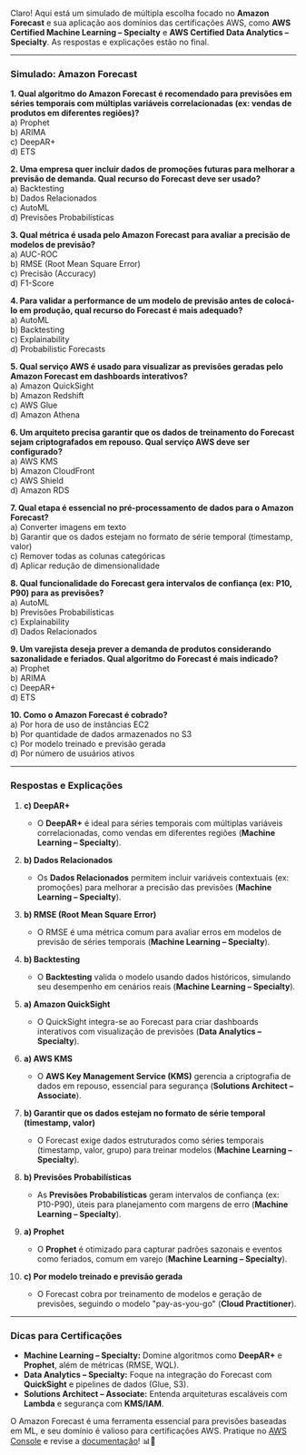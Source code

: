 Claro! Aqui está um simulado de múltipla escolha focado no **Amazon Forecast** e sua aplicação aos domínios das certificações AWS, como **AWS Certified Machine Learning – Specialty** e **AWS Certified Data Analytics – Specialty**. As respostas e explicações estão no final.

---

### **Simulado: Amazon Forecast**  
**1. Qual algoritmo do Amazon Forecast é recomendado para previsões em séries temporais com múltiplas variáveis correlacionadas (ex: vendas de produtos em diferentes regiões)?**  
a) Prophet  
b) ARIMA  
c) DeepAR+  
d) ETS  

**2. Uma empresa quer incluir dados de promoções futuras para melhorar a previsão de demanda. Qual recurso do Forecast deve ser usado?**  
a) Backtesting  
b) Dados Relacionados  
c) AutoML  
d) Previsões Probabilísticas  

**3. Qual métrica é usada pelo Amazon Forecast para avaliar a precisão de modelos de previsão?**  
a) AUC-ROC  
b) RMSE (Root Mean Square Error)  
c) Precisão (Accuracy)  
d) F1-Score  

**4. Para validar a performance de um modelo de previsão antes de colocá-lo em produção, qual recurso do Forecast é mais adequado?**  
a) AutoML  
b) Backtesting  
c) Explainability  
d) Probabilistic Forecasts  

**5. Qual serviço AWS é usado para visualizar as previsões geradas pelo Amazon Forecast em dashboards interativos?**  
a) Amazon QuickSight  
b) Amazon Redshift  
c) AWS Glue  
d) Amazon Athena  

**6. Um arquiteto precisa garantir que os dados de treinamento do Forecast sejam criptografados em repouso. Qual serviço AWS deve ser configurado?**  
a) AWS KMS  
b) Amazon CloudFront  
c) AWS Shield  
d) Amazon RDS  

**7. Qual etapa é essencial no pré-processamento de dados para o Amazon Forecast?**  
a) Converter imagens em texto  
b) Garantir que os dados estejam no formato de série temporal (timestamp, valor)  
c) Remover todas as colunas categóricas  
d) Aplicar redução de dimensionalidade  

**8. Qual funcionalidade do Forecast gera intervalos de confiança (ex: P10, P90) para as previsões?**  
a) AutoML  
b) Previsões Probabilísticas  
c) Explainability  
d) Dados Relacionados  

**9. Um varejista deseja prever a demanda de produtos considerando sazonalidade e feriados. Qual algoritmo do Forecast é mais indicado?**  
a) Prophet  
b) ARIMA  
c) DeepAR+  
d) ETS  

**10. Como o Amazon Forecast é cobrado?**  
a) Por hora de uso de instâncias EC2  
b) Por quantidade de dados armazenados no S3  
c) Por modelo treinado e previsão gerada  
d) Por número de usuários ativos  

---

### **Respostas e Explicações**  
1. **c) DeepAR+**  
   - O **DeepAR+** é ideal para séries temporais com múltiplas variáveis correlacionadas, como vendas em diferentes regiões (**Machine Learning – Specialty**).  

2. **b) Dados Relacionados**  
   - Os **Dados Relacionados** permitem incluir variáveis contextuais (ex: promoções) para melhorar a precisão das previsões (**Machine Learning – Specialty**).  

3. **b) RMSE (Root Mean Square Error)**  
   - O RMSE é uma métrica comum para avaliar erros em modelos de previsão de séries temporais (**Machine Learning – Specialty**).  

4. **b) Backtesting**  
   - O **Backtesting** valida o modelo usando dados históricos, simulando seu desempenho em cenários reais (**Machine Learning – Specialty**).  

5. **a) Amazon QuickSight**  
   - O QuickSight integra-se ao Forecast para criar dashboards interativos com visualização de previsões (**Data Analytics – Specialty**).  

6. **a) AWS KMS**  
   - O **AWS Key Management Service (KMS)** gerencia a criptografia de dados em repouso, essencial para segurança (**Solutions Architect – Associate**).  

7. **b) Garantir que os dados estejam no formato de série temporal (timestamp, valor)**  
   - O Forecast exige dados estruturados como séries temporais (timestamp, valor, grupo) para treinar modelos (**Machine Learning – Specialty**).  

8. **b) Previsões Probabilísticas**  
   - As **Previsões Probabilísticas** geram intervalos de confiança (ex: P10-P90), úteis para planejamento com margens de erro (**Machine Learning – Specialty**).  

9. **a) Prophet**  
   - O **Prophet** é otimizado para capturar padrões sazonais e eventos como feriados, comum em varejo (**Machine Learning – Specialty**).  

10. **c) Por modelo treinado e previsão gerada**  
    - O Forecast cobra por treinamento de modelos e geração de previsões, seguindo o modelo "pay-as-you-go" (**Cloud Practitioner**).  

---

### **Dicas para Certificações**  
- **Machine Learning – Specialty:** Domine algoritmos como **DeepAR+** e **Prophet**, além de métricas (RMSE, WQL).  
- **Data Analytics – Specialty:** Foque na integração do Forecast com **QuickSight** e pipelines de dados (Glue, S3).  
- **Solutions Architect – Associate:** Entenda arquiteturas escaláveis com **Lambda** e segurança com **KMS/IAM**.  

O Amazon Forecast é uma ferramenta essencial para previsões baseadas em ML, e seu domínio é valioso para certificações AWS. Pratique no [AWS Console](https://aws.amazon.com/forecast/) e revise a [documentação](https://docs.aws.amazon.com/forecast/latest/dg/what-is-forecast.html)! 📊🔮